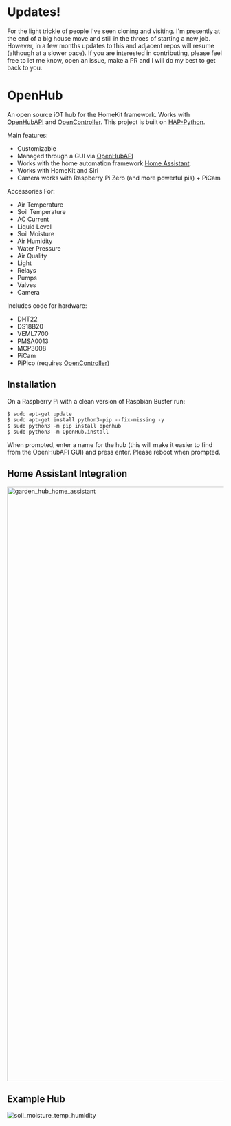 # Updates!

For the light trickle of people I've seen cloning and visiting. I'm presently at the end of a big house move and still in the throes of starting a new job. However, in a few months updates to this and adjacent repos will resume (although at a slower pace). If you are interested in contributing, please feel free to let me know, open an issue, make a PR and I will do my best to get back to you.

# OpenHub

An open source iOT hub for the HomeKit framework. Works with [OpenHubAPI](https://github.com/ganonp/OpenHubAPI) and [OpenController](https://github.com/ganonp/OpenController). This project is built on [HAP-Python](https://github.com/ikalchev/HAP-python). 

Main features:

* Customizable
* Managed through a GUI via [OpenHubAPI](https://github.com/ganonp/OpenHubAPI)
* Works with the home automation framework [Home Assistant](https://github.com/home-assistant/home-assistant).
* Works with HomeKit and Siri
* Camera works with Raspberry Pi Zero (and more powerful pis) + PiCam

Accessories For:
* Air Temperature
* Soil Temperature
* AC Current
* Liquid Level
* Soil Moisture
* Air Humidity
* Water Pressure
* Air Quality
* Light
* Relays
* Pumps
* Valves
* Camera

Includes code for hardware:
* DHT22
* DS18B20
* VEML7700
* PMSA0013
* MCP3008
* PiCam
* PiPico (requires [OpenController](https://github.com/ganonp/OpenController))

## Installation 

On a Raspberry Pi with a clean version of Raspbian Buster run:
```
$ sudo apt-get update
$ sudo apt-get install python3-pip --fix-missing -y
$ sudo python3 -m pip install openhub
$ sudo python3 -m OpenHub.install
```
When prompted, enter a name for the hub (this will make it easier to find from the OpenHubAPI GUI) and press enter.
Please reboot when prompted.

## Home Assistant Integration 

<img width="1381" alt="garden_hub_home_assistant" src="https://user-images.githubusercontent.com/3904428/142282799-40c58ffb-13dd-4115-ba77-7052f0199957.png">

## Example Hub

![soil_moisture_temp_humidity](https://user-images.githubusercontent.com/3904428/142282859-fffbcc82-ac24-4a6b-afc1-daf44ad1abfe.jpg)
